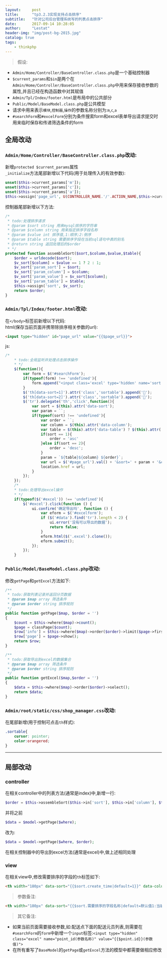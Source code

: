 ```yaml
---
layout:     post
title:      "tp3.2.3实现支持点击排序"
subtitle:   "针对公司后台管理系统写的列表点击排序"
date:       2017-09-14 10:28:05
author:     "Lestat"
header-img: "img/post-bg-2015.jpg"
catalog: true
tags:
    - thinkphp
---
```



> 假设:
* `Admin/Home/Controller/BaseController.class.php`是一个基础控制器
* `$current_params`和`$in`是两个在`Admin/Home/Controller/BaseController.class.php`中用来保存接收参数的属性,并且已经在构造函数中对其赋值
* `Admin/Tpl/Index/footer.html`是布局中的公共部分
* `Public/Model/BaseModel.class.php`是公共模型
* 请求中用来表示`模块`,`控制器`,`操作`的参数名称分别为:`m`,`c`,`a`
* `#searchForm`和`#excelForm`分别为条件搜索form和excel表单导出请求提交时用来临时保存和传递筛选条件的form

## 全局改动
### `Admin/Home/Controller/BaseController.class.php`改动:  
新增`protected $current_params`属性  
`_initialize`方法尾部新增以下代码(用于处理传入的有效参数):  
```php
unset($this->current_params['m']);
unset($this->current_params['c']);
unset($this->current_params['a']);
$this->assign('page_url', U(CONTROLLER_NAME.'/'.ACTION_NAME,$this->current_params));
```


控制器尾部新增以下方法:  
```php
/*
 * todo:处理排序请求
 * @param $sort string 用来mysql排序的字符串
 * @param $column string 用来指定排序字段名称
 * @param $value int 排序值,1:顺序;2:倒序
 * @param $table string 需要排序字段在当前sql语句中表的别名
 * @return string 返回处理后的$order
 * */
protected function assembleSort($sort,$column,$value,$table){
    $order = urldecode($sort);
    $v_sort[$column] = $value == 1 ? 2 : 1;
    $v_sort['param_sort'] = $sort;
    $v_sort['param_column'] = $column;
    $v_sort['param_value'] = $v_sort[$column];
    $v_sort['param_table'] = $table;
    $this->assign('sort', $v_sort);
    return $order;
}
```

### `Admin/Tpl/Index/footer.html`改动:  
在`</body>`标签前新增以下代码:  
html(保存当前页面并携带除排序相关参数的url):  
```html
<input type="hidden" id="page_url" value="{{$page_url}}">
```
js:  
```javascript
/*
    * todo:全局监听并处理点击排序操作
    * */
    $(function(){
        var form = $('#searchForm');
        if(typeof(form) !== 'undefined'){
            form.append("<input class='excel' type='hidden' name='sort' value='{{$sort.param_sort}}'/><input class='excel' type='hidden' name='column' value='{{$sort.param_column}}'/><input class='excel' type='hidden' name='value' value='{{$sort.param_value}}'/><input class='excel' type='hidden' name='table' value='{{$sort.param_table}}'/>");
        }
        $('th[data-sort=1]').attr('class','sortable').append('🔻');
        $('th[data-sort=2]').attr('class','sortable').append('🔺');
        $('tr').delegate('th','click',function(){
            var sort = $(this).attr('data-sort');
            var param = ``;
            if(typeof(sort) !== 'undefined'){
                var order = ``;
                var column = $(this).attr('data-column');
                var table = $(this).attr('data-table') ? $(this).attr('data-table') + '.' : '';
                if(sort == 1){
                    order = 'asc'
                }else if(sort == 2){
                    order = 'desc';
                }
                param = `${table}${column} ${order}`;
                var url = $('#page_url').val() + '&sort=' + param + '&column=' + column + '&value=' + sort + '&table=' + table;
                location.href = url;
            }
        });
    });
    /*
    * todo:处理导出excel操作
    * */
    if(typeof($('#excel')) !== 'undefined'){
        $('#excel').click(function () {
            ui.confirm('确定导出吗', function () {
                var eform = $('#excelform');
                if ($('#data').find('tr').length < 2) {
                    ui.error('没有可以导出的数据');
                    return false;
                }
                eform.html($('.excel').clone());
                eform.submit();
            });
        });
    }
```
### `Public/Model/BaseModel.class.php`改动:
修改`getPage`和`getExcel`方法如下:  
```php
/**
 * todo:获取列表记录并返回分页数据
 * @param $map array 筛选条件
 * @param $order string 排序规则
 */
public function getPage($map, $order = '')
{
    $count = $this->where($map)->count();
    $page = classPage($count);
    $row['info'] = $this->where($map)->order($order)->limit($page->firstRow, $page->listRows)->select();
    $row['page'] = $page->show();
    return $row;
}

/**
 * todo:获取导出到excel的数据集合
 * @param $map array 筛选条件
 * @param $order string 排序规则
 */
public function getExcel($map,$order = '')
{
    $data = $this->where($map)->order($order)->select();
    return $data;
}
```
### `Admin/root/static/css/shop_manager.css`改动:  
在尾部新增(用于控制可点击`th`样式):  
```css
.sortable{
    cursor: pointer;
    color:orangered;
}
```

---
## 局部改动
### controller  
在相关controller中的列表方法(通常是index)中,新增一行:  
```php
$order = $this->assembleSort($this->in['sort'], $this->in['column'], $this->in['value'], $this->in['table']);
```
并将之前  
```php
$data = $model->getPage($where);
```
改为:  
```php
$data = $model->getPage($where, $order);
```
在相关控制器中的导出到excel方法(通常是excel)中,做上述相同处理  

### view
在相关view中,修改需要排序的字段的`th`标签如下:  
```html
<th width="180px" data-sort="{{$sort.create_time|default=1}}" data-column="create_time" data-table="A">添加时间</th>
```
> 参数备注:  

```html
<th width="180px" data-sort="{{$sort.需要排序的字段名称|default=默认值1:当前为倒序,2:当前为顺序}}" data-column="需要排序的字段名称" data-table="如果当前列表需要通过join查询,此处为该字段所属的表别名">添加时间</th>
```

> 其它备注:
* 如果当前页面需要接收参数,如:配送点下面的配送元员列表,则需要在`#searchForm`的`form`中新增一个`input`标签:`<input type="hidden" class="excel" name="point_id(参数名称)" value="{{$point.id}}(参数值)">`  
* 在所有重写了`BaseModel`的`getPage`或`getExcel`方法的模型中都需要做相应修改
